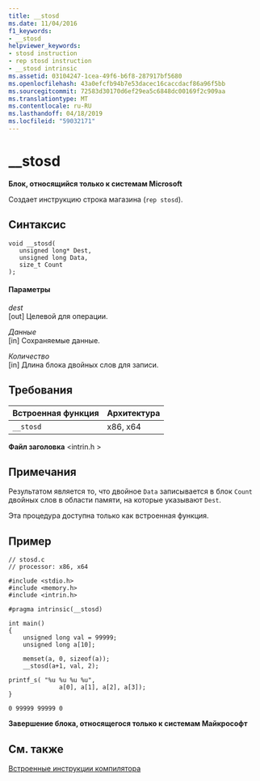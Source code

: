 ```yaml
---
title: __stosd
ms.date: 11/04/2016
f1_keywords:
- __stosd
helpviewer_keywords:
- stosd instruction
- rep stosd instruction
- __stosd intrinsic
ms.assetid: 03104247-1cea-49f6-b6f8-287917bf5680
ms.openlocfilehash: 43a0efcfb94b7e53dacec16caccdacf86a96f5bb
ms.sourcegitcommit: 72583d30170d6ef29ea5c6848dc00169f2c909aa
ms.translationtype: MT
ms.contentlocale: ru-RU
ms.lasthandoff: 04/18/2019
ms.locfileid: "59032171"
---
```

# <a name="stosd"></a>__stosd

**Блок, относящийся только к системам Microsoft**

Создает инструкцию строка магазина (`rep stosd`).

## <a name="syntax"></a>Синтаксис

```
void __stosd(
   unsigned long* Dest,
   unsigned long Data,
   size_t Count
);
```

#### <a name="parameters"></a>Параметры

*dest*<br/>
[out] Целевой для операции.

*Данные*<br/>
[in] Сохраняемые данные.

*Количество*<br/>
[in] Длина блока двойных слов для записи.

## <a name="requirements"></a>Требования

|Встроенная функция|Архитектура|
|---------------|------------------|
|`__stosd`|x86, x64|

**Файл заголовка** \<intrin.h >

## <a name="remarks"></a>Примечания

Результатом является то, что двойное `Data` записывается в блок `Count` двойных слов в области памяти, на которые указывают `Dest`.

Эта процедура доступна только как встроенная функция.

## <a name="example"></a>Пример

```
// stosd.c
// processor: x86, x64

#include <stdio.h>
#include <memory.h>
#include <intrin.h>

#pragma intrinsic(__stosd)

int main()
{
    unsigned long val = 99999;
    unsigned long a[10];

    memset(a, 0, sizeof(a));
    __stosd(a+1, val, 2);

printf_s( "%u %u %u %u",
              a[0], a[1], a[2], a[3]);
}
```

```Output
0 99999 99999 0
```

**Завершение блока, относящегося только к системам Майкрософт**

## <a name="see-also"></a>См. также

[Встроенные инструкции компилятора](../intrinsics/compiler-intrinsics.md)